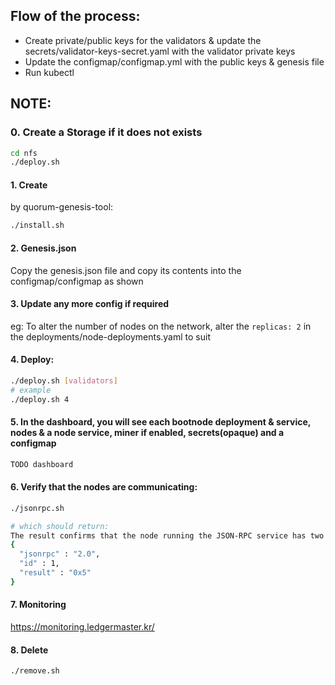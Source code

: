 ## Flow of the process:

- Create private/public keys for the validators & update the secrets/validator-keys-secret.yaml with the validator private keys
- Update the configmap/configmap.yml with the public keys & genesis file
- Run kubectl

## NOTE:

### 0. Create a Storage if it does not exists

```bash
cd nfs
./deploy.sh
```

#### 1. Create

by quorum-genesis-tool:

```bash
./install.sh
```

#### 2. Genesis.json

Copy the genesis.json file and copy its contents into the configmap/configmap as shown

#### 3. Update any more config if required

eg: To alter the number of nodes on the network, alter the `replicas: 2` in the deployments/node-deployments.yaml to suit

#### 4. Deploy:

```bash
./deploy.sh [validators]
# example
./deploy.sh 4
```

#### 5. In the dashboard, you will see each bootnode deployment & service, nodes & a node service, miner if enabled, secrets(opaque) and a configmap

```bash
TODO dashboard
```

#### 6. Verify that the nodes are communicating:

```bash
./jsonrpc.sh

# which should return:
The result confirms that the node running the JSON-RPC service has two peers:
{
  "jsonrpc" : "2.0",
  "id" : 1,
  "result" : "0x5"
}

```

#### 7. Monitoring

https://monitoring.ledgermaster.kr/

#### 8. Delete

```
./remove.sh
```
